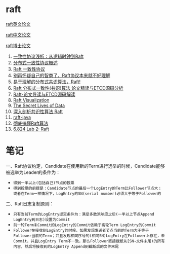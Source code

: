 # raft

[raft英文论文](https://raft.github.io/raft.pdf)

[raft中文论文](https://github.com/maemual/raft-zh_cn/blob/master/raft-zh_cn.md)

[raft博士论文](https://web.stanford.edu/~ouster/cgi-bin/papers/OngaroPhD.pdf)

1. [一致性协议浅析：从逻辑时钟到Raft](https://zhuanlan.zhihu.com/p/57109373)
2. [分布式一致性协议概述](https://zhuanlan.zhihu.com/p/130974371)
3. [Raft 一致性协议](https://zhuanlan.zhihu.com/p/29678067)
4. [别再怀疑自己的智商了，Raft协议本来就不好理解](https://zhuanlan.zhihu.com/p/36547283)
5. [易于理解的分布式共识算法，Raft!](https://www.bilibili.com/video/BV1Wy4y1K7zF?from=search&seid=17513827445260524308&spm_id_from=333.337.0.0)
6. [Raft 分布式一致性(共识)算法 论文精读与ETCD源码分析](https://www.bilibili.com/video/BV1CK4y127Lj?from=search&seid=12071754576012314707&spm_id_from=333.337.0.0)
7. [Raft-论文导读与ETCD源码解读](https://hardcore.feishu.cn/docs/doccnMRVFcMWn1zsEYBrbsDf8De)
8. [Raft Visualization](https://raft.github.io/)
9. [The Secret Lives of Data](http://thesecretlivesofdata.com/raft/)
10. [深入剖析共识性算法 Raft](https://xie.infoq.cn/article/e145b0ce120e0ad77495017d6)
11. [raft-java](https://github.com/wenweihu86/raft-java)
12. [彻底搞懂Raft算法](https://www.bilibili.com/video/BV1Ev411t7jh?from=search&seid=8166262473378527174&spm_id_from=333.337.0.0)
13. [6.824 Lab 2: Raft](https://pdos.csail.mit.edu/6.824/labs/lab-raft.html)

# 笔记
一、Raft协议约定，Candidate在使用新的Term进行选举的时候，Candidate能够被选举为Leader的条件为：

* `得到一半以上(包括自己)节点的投票`
* `得到投票的前提是：Candidate节点的最后一个LogEntry的Term比Follower节点大；或者在Term一样情况下，LogEntry的SN(serial number)必须大于等于Follower的`

二、Raft日志复制原则：
* `只有当前Term的LogEntry提交条件为：满足多数派响应之后(一半以上节点Append LogEntry到日志)设置为Commit`
* `前一轮Term未Commit的LogEntry的Commit依赖于高轮Term LogEntry的Commit`
* `Follower在接收到LogEntry的时候，如果发现发送者节点当前的Term大于等于Follower当前的Term；并且发现相同序号的(相同SN)LogEntry在Follower上存在，未Commit，并且LogEntry Term不一致，那么Follower直接截断从[SN~文件末尾)的所有内容，然后将接收到的LogEntry Append到截断后的文件末尾`
